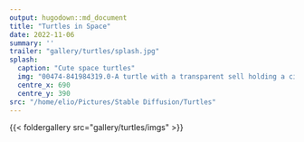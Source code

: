 ```yaml
---
output: hugodown::md_document
title: "Turtles in Space"
date: 2022-11-06
summary: ''
trailer: "gallery/turtles/splash.jpg"
splash:
  caption: "Cute space turtles"
  img: "00474-841984319.0-A turtle with a transparent sell holding a city, very detailed, intricate, hypermaximalist, colorful, vibrant colors, illustrati.jpg"
  centre_x: 690
  centre_y: 390
src: "/home/elio/Pictures/Stable Diffusion/Turtles"
---
```


{{< foldergallery src="gallery/turtles/imgs" >}}

